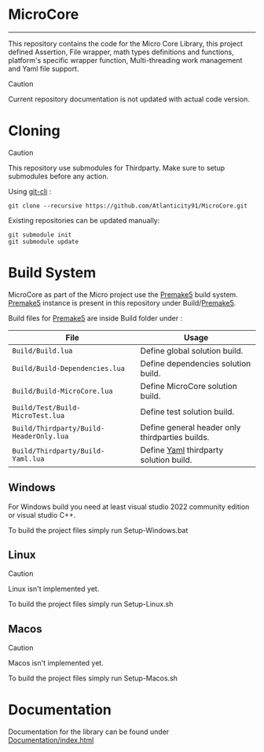 # MicroCore
---
This repository contains the code for the Micro Core Library, this project defined Assertion, File wrapper, math types definitions and functions, platform's specific wrapper function, Multi-threading work management and Yaml file support.


> [!CAUTION]
> Current repository documentation is not updated with actual code version.

# Cloning
> [!CAUTION]
> This repository use submodules for Thirdparty. Make sure to setup submodules before any action. 

Using [git-cli](https://git-scm.com/) :

```
git clone --recursive https://github.com/Atlanticity91/MicroCore.git
```

Existing repositories can be updated manually:

```
git submodule init
git submodule update
```

# Build System
MicroCore as part of the Micro project use the [Premake5](https://github.com/premake/premake-core) build system. [Premake5](https://github.com/premake/premake-core) instance is present in this repository under Build/[Premake5](https://github.com/premake/premake-core).

Build files for [Premake5](https://github.com/premake/premake-core) are inside Build folder under :

| File 									  | Usage 								 					    |
| --------------------------------------- | ----------------------------------------------------------- |
| `Build/Build.lua` 					  | Define global solution build. 		 					    |
| `Build/Build-Dependencies.lua` 		  | Define dependencies solution build.  	 					|
| `Build/Build-MicroCore.lua` 			  | Define MicroCore solution build. 							|
| `Build/Test/Build-MicroTest.lua` 		  | Define test solution build. 								|
| `Build/Thirdparty/Build-HeaderOnly.lua` | Define general header only thirdparties builds. 			|
| `Build/Thirdparty/Build-Yaml.lua`  	  | Define [Yaml](https://yaml.org/) thirdparty solution build. |

## Windows
For Windows build you need at least visual studio 2022 community edition or visual studio C++.

To build the project files simply run Setup-Windows.bat

## Linux
> [!CAUTION]
> Linux isn't implemented yet.

To build the project files simply run Setup-Linux.sh

## Macos
> [!CAUTION]
> Macos isn't implemented yet.

To build the project files simply run Setup-Macos.sh

# Documentation
Documentation for the library can be found under [Documentation/index.html](./Documentation/index.html)
